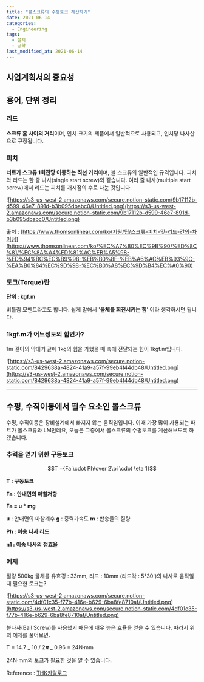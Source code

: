 ```yaml
---
title: "볼스크류의 수평토크 계산하기"
date: 2021-06-14
categories:
  - Engineering
tags:
  - 설계
  - 공학
last_modified_at: 2021-06-14
---
```


## 사업계획서의 중요성

## 용어, 단위 정리

### 리드

**스크류 홈 사이의 거리**이며, 인치 크기의 제품에서 일반적으로 사용되고, 인치당 나사산으로 규정됩니다.

### 피치

**너트가 스크류 1회전당 이동하는 직선 거리**이며, 볼 스크류의 일반적인 규격입니다. 피치와 리드는 한 줄 나사(single start screw)와 같습니다. 여러 줄 나사(multiple start screw)에서 리드는 피치를 개시점의 수로 나눈 것입니다.

![https://s3-us-west-2.amazonaws.com/secure.notion-static.com/9b17112b-d599-46e7-891d-b3b095dbabc0/Untitled.png](https://s3-us-west-2.amazonaws.com/secure.notion-static.com/9b17112b-d599-46e7-891d-b3b095dbabc0/Untitled.png)

출처 : [https://www.thomsonlinear.com/ko/지원/팁/스크류-피치-및-리드-간의-차이점](https://www.thomsonlinear.com/ko/%EC%A7%80%EC%9B%90/%ED%8C%81/%EC%8A%A4%ED%81%AC%EB%A5%98-%ED%94%BC%EC%B9%98-%EB%B0%8F-%EB%A6%AC%EB%93%9C-%EA%B0%84%EC%9D%98-%EC%B0%A8%EC%9D%B4%EC%A0%90)

### 토크(Torque)란

**단위 : kgf.m**

비틀림 모멘트라고도 합니다. 쉽게 말해서 '**물체를 회전시키는 힘**' 이라 생각하시면 됩니다.

### 1kgf.m가 어느정도의 힘인가?

1m 길이의 막대기 끝에 1kg의 힘을 가했을 때 축에 전달되는 힘이 1kgf.m입니다.

![https://s3-us-west-2.amazonaws.com/secure.notion-static.com/8429638a-4824-41a9-a57f-99eb4f44db48/Untitled.png](https://s3-us-west-2.amazonaws.com/secure.notion-static.com/8429638a-4824-41a9-a57f-99eb4f44db48/Untitled.png)

---

## 수평, 수직이동에서 필수 요소인 볼스크류

수평, 수직이동은 장비설계에서 빠지지 않는 움직임입니다. 이때 가장 많이 사용되는 파트가 볼스크류와 LM인데요, 오늘은 그중에서 볼스크류의 수평토크를 계산해보도록 하겠습니다.

### 추력을 얻기 위한 구동토크

$$T ={Fa \cdot Ph\over 2\pi \cdot  \eta 1}$$

**T : 구동토크**

**Fa : 안내면의 마찰저항**

**Fa = u \* mg**

**u** : 안내면의 마찰계수
**g** : 중력가속도
**m** : 반송물의 질량

**Ph : 이송 나사 리드**

**n1 : 이송 나사의 정효율**

### 예제

질량 500kg 물체를 유효경 : 33mm, 리드 : 10mm (리드각 : 5°30')의 나사로 움직일 때 필요한 토크는?

![https://s3-us-west-2.amazonaws.com/secure.notion-static.com/4df01c35-f77b-416e-b629-6ba8fe8710af/Untitled.png](https://s3-us-west-2.amazonaws.com/secure.notion-static.com/4df01c35-f77b-416e-b629-6ba8fe8710af/Untitled.png)

볼나사(Ball Screw)를 사용했기 때문에 매우 높은 효율을 얻을 수 있습니다. 따라서 위의 예제를 풀어보면.

T = 14.7 _ 10 / 2𝝅 _ 0.96 = 24N·mm

24N·mm의 토크가 필요한 것을 알 수 있습니다.

Reference : [THK카달로그](https://www.thk.com/sites/default/files/documents/kr_pdf/500-5k/Ball%20Screw/500-5K1_A15_BallScrew_1_13.pdf)
